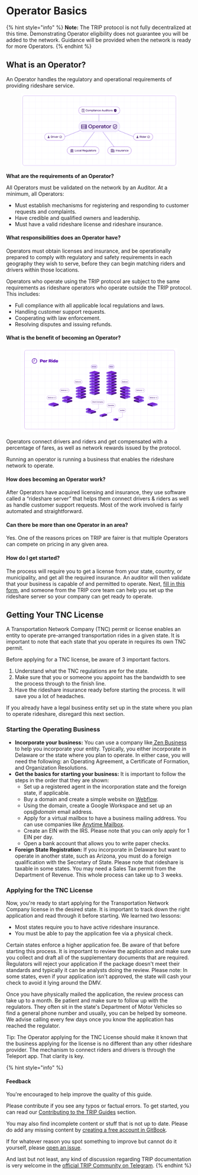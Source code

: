 # Operator Basics

{% hint style="info" %}
**Note:** The TRIP protocol is not fully decentralized at this time. Demonstrating Operator eligibility does not guarantee you will be added to the network. Guidance will be provided when the network is ready for more Operators.
{% endhint %}

## **What is an Operator?**

An Operator handles the regulatory and operational requirements of providing rideshare service.

<figure><img src="../.gitbook/assets/image (8).png" alt=""><figcaption></figcaption></figure>

**What are the requirements of an Operator?**

All Operators must be validated on the network by an Auditor. At a minimum, all Operators:

* Must establish mechanisms for registering and responding to customer requests and complaints.
* Have credible and qualified owners and leadership.
* Must have a valid rideshare license and rideshare insurance.

#### **What responsibilities does an Operator have?**

Operators must obtain licenses and insurance, and be operationally prepared to comply with regulatory and safety requirements in each geography they wish to serve, before they can begin matching riders and drivers within those locations.

Operators who operate using the TRIP protocol are subject to the same requirements as rideshare operators who operate outside the TRIP protocol. This includes:

* Full compliance with all applicable local regulations and laws.
* Handling customer support requests.
* Cooperating with law enforcement.
* Resolving disputes and issuing refunds.

#### **What is the benefit of becoming an Operator?**

<figure><img src="../.gitbook/assets/image (7).png" alt=""><figcaption></figcaption></figure>

Operators connect drivers and riders and get compensated with a percentage of fares, as well as network rewards issued by the protocol.

Running an operator is running a business that enables the rideshare network to operate.

#### How does becoming an Operator work?

After Operators have acquired licensing and insurance, they use software called a “rideshare server” that helps them connect drivers & riders as well as handle customer support requests. Most of the work involved is fairly automated and straightforward.

#### Can there be more than one Operator in an area?

Yes. One of the reasons prices on TRIP are fairer is that multiple Operators can compete on pricing in any given area.

#### How do I get started?

The process will require you to get a license from your state, country, or municipality, and get all the required insurance. An auditor will then validate that your business is capable of and permitted to operate. Next, [fill in this form](https://teleportxyz.typeform.com/to/YFyZeLuy?typeform-source=44kus966t0o.typeform.com), and someone from the TRIP core team can help you set up the rideshare server so your company can get ready to operate.

## Getting Your TNC License

A Transportation Network Company (TNC) permit or license enables an entity to operate pre-arranged transportation rides in a given state. It is important to note that each state that you operate in requires its own TNC permit.

Before applying for a TNC license, be aware of 3 important factors.

1. Understand what the TNC regulations are for the state.
2. Make sure that you or someone you appoint has the bandwidth to see the process through to the finish line.
3. Have the rideshare insurance ready before starting the process. It will save you a lot of headaches.

If you already have a legal business entity set up in the state where you plan to operate rideshare, disregard this next section.

### **Starting the Operating Business**

* **Incorporate your business:** You can use a company like[ Zen Business](https://www.zenbusiness.com/) to help you incorporate your entity. Typically, you either incorporate in Delaware or the state where you plan to operate. In either case, you will need the following: an Operating Agreement, a Certificate of Formation, and Organization Resolutions.
* **Get the basics for starting your business:** It is important to follow the steps in the order that they are shown:
  * Set up a registered agent in the incorporation state and the foreign state, if applicable.
  * Buy a domain and create a simple website on [Webflow](https://webflow.com/?utm\_source=google\&utm\_medium=search\&utm\_campaign=SS-GoogleSearch-Brand-US\&utm\_term=kwd-11668981\_webflow\_e\_615901391963\_\_\&gad\_source=1\&gclid=CjwKCAiArLyuBhA7EiwA-qo80I62\_A\_hp5fDecUblJRB-3PkyeHaO\_Sq6lsL5v\_XBTovp-HddkOrHBoCp5oQAvD\_BwE).&#x20;
  * Using the domain, create a Google Workspace and set up an ops@_domain_ email address.
  * Apply for a virtual mailbox to have a business mailing address. You can use companies like [Anytime Mailbox](https://www.anytimemailbox.com/).
  * Create an EIN with the IRS. Please note that you can only apply for 1 EIN per day.&#x20;
  * Open a bank account that allows you to write paper checks.
* **Foreign State Registration:** If you incorporate in Delaware but want to operate in another state, such as Arizona, you must do a foreign qualification with the Secretary of State. Please note that rideshare is taxable in some states. You may need a Sales Tax permit from the Department of Revenue. This whole process can take up to 3 weeks.

### **Applying for the TNC License**

Now, you're ready to start applying for the Transportation Network Company license in the desired state. It is important to track down the right application and read through it before starting. We learned two lessons:

* Most states require you to have active rideshare insurance.
* You must be able to pay the application fee via a physical check.

Certain states enforce a higher application fee. Be aware of that before starting this process. It is important to review the application and make sure you collect and draft all of the supplementary documents that are required. Regulators will reject your application if the package doesn't meet their standards and typically it can be analysts doing the review. Please note: In some states, even if your application isn't approved, the state will cash your check to avoid it lying around the DMV.&#x20;

Once you have physically mailed the application, the review process can take up to a month. Be patient and make sure to follow up with the regulators. They often sit in the state's Department of Motor Vehicles so find a general phone number and usually, you can be helped by someone. We advise calling every few days once you know the application has reached the regulator.&#x20;

Tip: The Operator applying for the TNC License should make it known that the business applying for the license is no different than any other rideshare provider. The mechanism to connect riders and drivers is through the Teleport app. That clarity is key.&#x20;

{% hint style="info" %}
#### Feedback

You're encouraged to help improve the quality of this guide.

Please contribute if you see any typos or factual errors. To get started, you can read our [Contributing to the TRIP Guides](../contributing/contributing-to-trip.md) section.

You may also find incomplete content or stuff that is not up to date. Please do add any missing content by [creating a free account in GitBook](https://app.gitbook.com/invite/0WSd8UiSeH2xhfJrSbUr/YFiygcuBiy7oN3WJyDRs).

If for whatever reason you spot something to improve but cannot do it yourself, please [open an issue](https://github.com/TeleportXYZ/TRIP-Guides/issues/).

And last but not least, any kind of discussion regarding TRIP documentation is very welcome in the [official TRIP Community on Telegram](https://trip.dev/chat).
{% endhint %}
